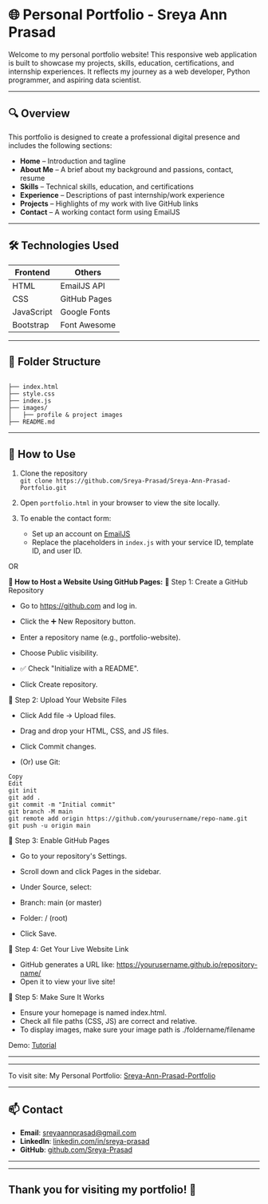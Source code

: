 # 🌐 Personal Portfolio - Sreya Ann Prasad

Welcome to my personal portfolio website! This responsive web application is built to showcase my projects, skills, education, certifications, and internship experiences. It reflects my journey as a web developer, Python programmer, and aspiring data scientist.

---

## 🔍 Overview

This portfolio is designed to create a professional digital presence and includes the following sections:
- **Home** – Introduction and tagline
- **About Me** – A brief about my background and passions, contact, resume
- **Skills** – Technical skills, education, and certifications
- **Experience** – Descriptions of past internship/work experience
- **Projects** – Highlights of my work with live GitHub links
- **Contact** – A working contact form using EmailJS

---

## 🛠️ Technologies Used

| Frontend        | Others        |
|-----------------|---------------|
| HTML            | EmailJS API   |
| CSS             | GitHub Pages  |
| JavaScript      | Google Fonts  |
| Bootstrap       | Font Awesome  |

---

## 📂 Folder Structure

```

├── index.html
├── style.css
├── index.js
├── images/
│   ├── profile & project images
├── README.md

```

---

## 🚀 How to Use

1. Clone the repository  
   `git clone https://github.com/Sreya-Prasad/Sreya-Ann-Prasad-Portfolio.git`

2. Open `portfolio.html` in your browser to view the site locally.

3. To enable the contact form:
   - Set up an account on [EmailJS](https://www.emailjs.com/)
   - Replace the placeholders in `index.js` with your service ID, template ID, and user ID.

OR

**🚀 How to Host a Website Using GitHub Pages:**
🔹 Step 1: Create a GitHub Repository
- Go to https://github.com and log in.

- Click the ➕ New Repository button.

- Enter a repository name (e.g., portfolio-website).

- Choose Public visibility.

- ✅ Check "Initialize with a README".

- Click Create repository.

🔹 Step 2: Upload Your Website Files
- Click Add file → Upload files.

- Drag and drop your HTML, CSS, and JS files.

- Click Commit changes.

- (Or) use Git:

```
Copy
Edit
git init
git add .
git commit -m "Initial commit"
git branch -M main
git remote add origin https://github.com/yourusername/repo-name.git
git push -u origin main
```
🔹 Step 3: Enable GitHub Pages
- Go to your repository's Settings.

- Scroll down and click Pages in the sidebar.

- Under Source, select:

- Branch: main (or master)

- Folder: / (root)

- Click Save.

🔹 Step 4: Get Your Live Website Link
-  GitHub generates a URL like:
https://yourusername.github.io/repository-name/
- Open it to view your live site!

🔹 Step 5: Make Sure It Works
- Ensure your homepage is named index.html.
- Check all file paths (CSS, JS) are correct and relative.
- To display images, make sure your image path is ./foldername/filename
  
Demo: [Tutorial](https://www.youtube.com/watch?v=BT4WzyT2g8k)

---
---
To visit site:
My Personal Portfolio:
[Sreya-Ann-Prasad-Portfolio](https://sreya-prasad.github.io/Sreya-Ann-Prasad-Portfolio/)

---

## 📫 Contact

- **Email**: sreyaannprasad@gmail.com  
- **LinkedIn**: [linkedin.com/in/sreya-prasad](https://linkedin.com/in/sreya-prasad)  
- **GitHub**: [github.com/Sreya-Prasad](https://github.com/Sreya-Prasad)
---
---
Thank you for visiting my portfolio! 🌟
---
